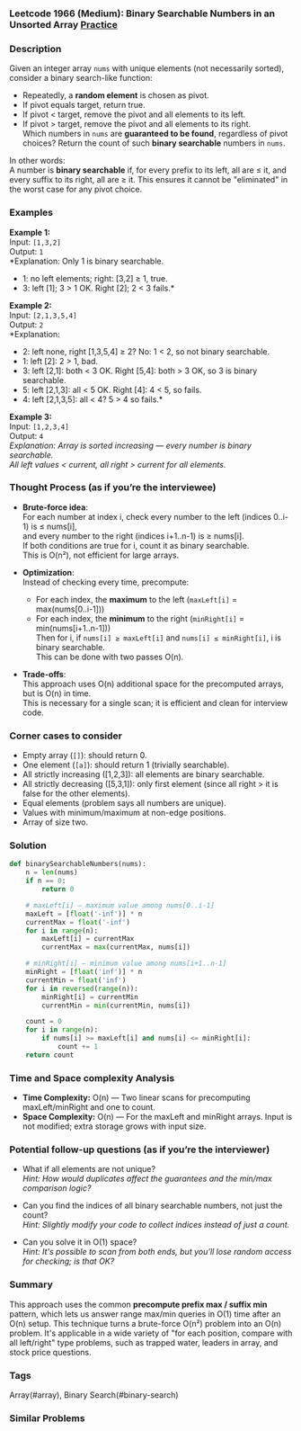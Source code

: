 ### Leetcode 1966 (Medium): Binary Searchable Numbers in an Unsorted Array [Practice](https://leetcode.com/problems/binary-searchable-numbers-in-an-unsorted-array)

### Description  
Given an integer array `nums` with unique elements (not necessarily sorted), consider a binary search-like function:  
- Repeatedly, a **random element** is chosen as pivot.  
- If pivot equals target, return true.  
- If pivot < target, remove the pivot and all elements to its left.  
- If pivot > target, remove the pivot and all elements to its right.  
Which numbers in `nums` are **guaranteed to be found**, regardless of pivot choices? Return the count of such **binary searchable** numbers in `nums`.

In other words:  
A number is **binary searchable** if, for every prefix to its left, all are ≤ it, and every suffix to its right, all are ≥ it. This ensures it cannot be "eliminated" in the worst case for any pivot choice.

### Examples  

**Example 1:**  
Input: `[1,3,2]`  
Output: `1`  
*Explanation: Only 1 is binary searchable.  
- 1: no left elements; right: [3,2] ≥ 1, true.  
- 3: left [1]; 3 > 1 OK. Right [2]; 2 < 3 fails.*  

**Example 2:**  
Input: `[2,1,3,5,4]`  
Output: `2`  
*Explanation:  
- 2: left none, right [1,3,5,4] ≥ 2? No: 1 < 2, so not binary searchable.  
- 1: left [2]: 2 > 1, bad.  
- 3: left [2,1]: both < 3 OK. Right [5,4]: both > 3 OK, so 3 is binary searchable.  
- 5: left [2,1,3]: all < 5 OK. Right [4]: 4 < 5, so fails.  
- 4: left [2,1,3,5]: all < 4? 5 > 4 so fails.*  

**Example 3:**  
Input: `[1,2,3,4]`  
Output: `4`  
*Explanation: Array is sorted increasing — every number is binary searchable.  
All left values < current, all right > current for all elements.*

### Thought Process (as if you’re the interviewee)  

- **Brute-force idea**:  
  For each number at index i, check every number to the left (indices 0..i-1) is ≤ nums[i],  
  and every number to the right (indices i+1..n-1) is ≥ nums[i].  
  If both conditions are true for i, count it as binary searchable.  
  This is O(n²), not efficient for large arrays.

- **Optimization**:  
  Instead of checking every time, precompute:  
  - For each index, the **maximum** to the left (`maxLeft[i]` = max(nums[0..i-1]))  
  - For each index, the **minimum** to the right (`minRight[i]` = min(nums[i+1..n-1]))  
  Then for i, if `nums[i] ≥ maxLeft[i]` and `nums[i] ≤ minRight[i]`, i is binary searchable.  
  This can be done with two passes O(n).

- **Trade-offs**:  
  This approach uses O(n) additional space for the precomputed arrays, but is O(n) in time.  
  This is necessary for a single scan; it is efficient and clean for interview code.

### Corner cases to consider  
- Empty array (`[]`): should return 0.  
- One element (`[a]`): should return 1 (trivially searchable).  
- All strictly increasing ([1,2,3]): all elements are binary searchable.  
- All strictly decreasing ([5,3,1]): only first element (since all right > it is false for the other elements).  
- Equal elements (problem says all numbers are unique).  
- Values with minimum/maximum at non-edge positions.  
- Array of size two.

### Solution

```python
def binarySearchableNumbers(nums):
    n = len(nums)
    if n == 0:
        return 0

    # maxLeft[i] – maximum value among nums[0..i-1]
    maxLeft = [float('-inf')] * n
    currentMax = float('-inf')
    for i in range(n):
        maxLeft[i] = currentMax
        currentMax = max(currentMax, nums[i])

    # minRight[i] – minimum value among nums[i+1..n-1]
    minRight = [float('inf')] * n
    currentMin = float('inf')
    for i in reversed(range(n)):
        minRight[i] = currentMin
        currentMin = min(currentMin, nums[i])

    count = 0
    for i in range(n):
        if nums[i] >= maxLeft[i] and nums[i] <= minRight[i]:
            count += 1
    return count
```

### Time and Space complexity Analysis  

- **Time Complexity:** O(n) — Two linear scans for precomputing maxLeft/minRight and one to count.
- **Space Complexity:** O(n) — For the maxLeft and minRight arrays. Input is not modified; extra storage grows with input size.

### Potential follow-up questions (as if you’re the interviewer)  

- What if all elements are not unique?  
  *Hint: How would duplicates affect the guarantees and the min/max comparison logic?*

- Can you find the indices of all binary searchable numbers, not just the count?  
  *Hint: Slightly modify your code to collect indices instead of just a count.*

- Can you solve it in O(1) space?  
  *Hint: It's possible to scan from both ends, but you’ll lose random access for checking; is that OK?*

### Summary
This approach uses the common **precompute prefix max / suffix min** pattern, which lets us answer range max/min queries in O(1) time after an O(n) setup. This technique turns a brute-force O(n²) problem into an O(n) problem. It's applicable in a wide variety of "for each position, compare with all left/right" type problems, such as trapped water, leaders in array, and stock price questions.

### Tags
Array(#array), Binary Search(#binary-search)

### Similar Problems
